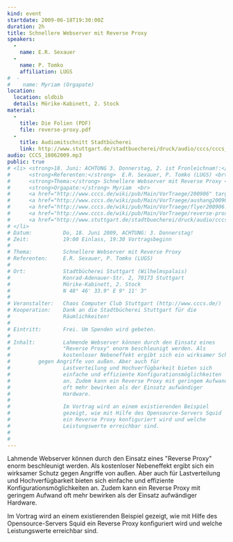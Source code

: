 ```yaml
---
kind: event
startdate: 2009-06-18T19:30:00Z
duration: 2h
title: Schnellere Webserver mit Reverse Proxy
speakers:
  -
    name: E.R. Sexauer
  -
    name: P. Tomko
    affiliation: LUGS
#  -
#    name: Myriam (Orgapate)
location:
  location: oldbib
  details: Mörike-Kabinett, 2. Stock
material:
  -
    title: Die Folien (PDF)
    file: reverse-proxy.pdf
  -
    title: Audiomitschnitt Stadtbücherei
    link: http://www.stuttgart.de/stadtbuecherei/druck/audio/cccs/cccs_audio.htm#6
audio: CCCS_18062009.mp3
public: true
# <li> <strong>18. Juni: ACHTUNG 3. Donnerstag, 2. ist Fronleichnam!:</strong>  <br>
#      <strong>Referenten:</strong>  E.R. Sexauer, P. Tomko (LUGS) <br>
#      <strong>Thema:</strong> Schnellere Webserver mit Reverse Proxy <br>
#      <strong>Orgapate:</strong> Myriam  <br>
#      <a href="http://www.cccs.de/wiki/pub/Main/VorTraege/200906" target="_top">Pressetext 06/2009</a> <br>
#      <a href="http://www.cccs.de/wiki/pub/Main/VorTraege/aushang200906.pdf" target="_top">Aushang 06/2009</a> <br>
#      <a href="http://www.cccs.de/wiki/pub/Main/VorTraege/flyer200906.pdf" target="_top">Flyer 06/2009</a> <br>
#      <a href="http://www.cccs.de/wiki/pub/Main/VorTraege/reverse-proxy.pdf" target="_top">Skript zum Vortrag (PDF)</a> <br>
#      <a href="http://www.stuttgart.de/stadtbuecherei/druck/audio/cccs/cccs_audio.htm" target="_top">Audioaufzeichnung</a><br>
# </li>
# Datum:          Do, 18. Juni 2009, ACHTUNG: 3. Donnerstag!
# Zeit:           19:00 Einlass, 19:30 Vortragsbeginn
#
# Thema:          Schnellere Webserver mit Reverse Proxy
# Referenten:     E.R. Sexauer, P. Tomko (LUGS)
#
# Ort:            Stadtbücherei Stuttgart (Wilhelmspalais)
#                 Konrad-Adenauer-Str. 2, 70173 Stuttgart
#                 Mörike-Kabinett, 2. Stock
#                 N 48° 46' 33.9" E 9° 11' 3"
#
# Veranstalter:   Chaos Computer Club Stuttgart (http://www.cccs.de/)
# Kooperation:    Dank an die Stadtbücherei Stuttgart für die
#                 Räumlichkeiten!
#
# Eintritt:       Frei. Um Spenden wird gebeten.
#
# Inhalt:         Lahmende Webserver können durch den Einsatz eines
#                 "Reverse Proxy" enorm beschleunigt werden. Als
#                 kostenloser Nebeneffekt ergibt sich ein wirksamer Schutz
# 		  gegen Angriffe von außen. Aber auch für
#                 Lastverteilung und Hochverfügbarkeit bieten sich
#                 einfache und effiziente Konfigurationsmöglichkeiten
#                 an. Zudem kann ein Reverse Proxy mit geringem Aufwand
#                 oft mehr bewirken als der Einsatz aufwändiger
#                 Hardware.
#
#                 Im Vortrag wird an einem existierenden Beispiel
#                 gezeigt, wie mit Hilfe des Opensource-Servers Squid
#                 ein Reverse Proxy konfiguriert wird und welche
#                 Leistungswerte erreichbar sind.
#
#
---
```

Lahmende Webserver können durch den Einsatz eines
"Reverse Proxy" enorm beschleunigt werden. Als
kostenloser Nebeneffekt ergibt sich ein wirksamer Schutz
gegen Angriffe von außen. Aber auch für
Lastverteilung und Hochverfügbarkeit bieten sich
einfache und effiziente Konfigurationsmöglichkeiten
an. Zudem kann ein Reverse Proxy mit geringem Aufwand
oft mehr bewirken als der Einsatz aufwändiger
Hardware.

Im Vortrag wird an einem existierenden Beispiel
gezeigt, wie mit Hilfe des Opensource-Servers Squid
ein Reverse Proxy konfiguriert wird und welche
Leistungswerte erreichbar sind.

